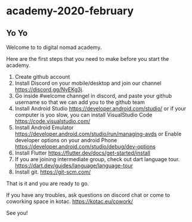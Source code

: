 # academy-2020-february
## Yo Yo
Welcome to to digital nomad academy.

Here are the first steps that you need to make before you start the academy.

1. Create github account
2. Install Discord on your mobile/desktop and join our channel https://discord.gg/NyEKg3j.  
3. Go inside #welcome channgel in discord, and paste your github username so that we can add you to the github team
4. Install Android Studio https://developer.android.com/studio/ or if your computer is yoo slow, you can install VisualStudio Code https://code.visualstudio.com/
5. Install Android Emulator https://developer.android.com/studio/run/managing-avds or Enable developer options on your android Phone https://developer.android.com/studio/debug/dev-options
6. Install Flutter https://flutter.dev/docs/get-started/install
7. If you are joining intermediate group, check out dart language tour. https://dart.dev/guides/language/language-tour
8. Install git. https://git-scm.com/

That is it and you are ready to go.

If you have any troubles, ask questions on discord chat or come to coworking space in kotac. https://kotac.eu/cowork/

See you!
